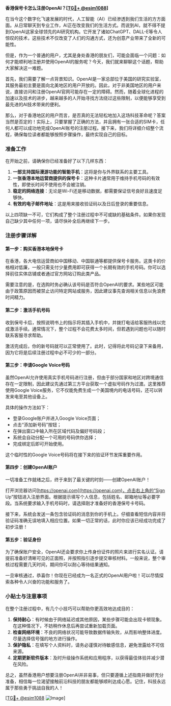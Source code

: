 **香港保号卡怎么注册OpenAI？[[TG💪+ @esim1088](https://t.me/s/esim1088)]**

在当今这个数字化飞速发展的时代，人工智能（AI）已经渗透到我们生活的方方面面。从日常聊天到专业工作，AI正在改变我们的生活方式。而说到AI，就不得不提到OpenAI这家全球领先的AI研究机构。它开发了诸如ChatGPT、DALL-E等令人惊叹的技术，这些技术不仅改变了人们的沟通方式，还为创意产业带来了全新的可能性。

但是，作为一个普通的用户，尤其是身处香港的朋友们，可能会面临一个问题：如何才能顺利地注册并使用OpenAI的服务呢？今天，我们就来聊聊这个话题，帮助大家解决这一难题。

首先，我们需要了解一点背景知识。OpenAI是一家总部位于美国的研究实验室，其服务最初主要是面向北美地区的用户开放的。因此，对于非美国地区的用户来说，直接访问和注册OpenAI官网可能存在一定的障碍。然而，随着全球化进程的加速以及技术的进步，越来越多的人开始寻找方法绕过这些限制，以便能够享受到最先进的AI技术带来的便利。

那么，对于香港地区的用户而言，是否真的无法轻松地加入这场科技革命呢？答案当然是否定的！实际上，只要掌握了正确的方法，并且拥有一张合适的SIM卡，任何人都可以成功地完成OpenAI账号的注册过程。接下来，我们将详细介绍整个流程，确保每位读者都能够按照步骤操作，最终实现自己的目标。

### 准备工作

在开始之前，请确保你已经准备好了以下几样东西：

1. **一部支持国际漫游功能的智能手机**：这将是你与外界联系的主要工具。
2. **一张香港本地运营商提供的保号卡**：这种卡片通常用于维持手机号码的有效性，即使长时间不使用也不会被注销。
3. **稳定的网络连接**：无论是Wi-Fi还是移动数据，都需要保证信号良好且速度足够快。
4. **有效的电子邮件地址**：这是用来接收验证码以及日后登录的重要信息。

以上四项缺一不可，它们构成了整个注册过程中不可或缺的基础条件。如果你发现自己缺少其中任何一项，请尽快补全后再继续下一步。

### 注册步骤详解

#### 第一步：购买香港本地保号卡

在香港，各大电信运营商如中国移动、中国联通等都提供保号卡服务。这类卡的价格相对低廉，一般只需支付少量费用即可获得一个长期有效的手机号码。你可以选择前往实体店铺或者通过官方网站订购此类产品。

需要注意的是，在选购时务必确认该号码是否符合OpenAI的要求。某些地区可能由于政策原因而被禁止访问特定网站或服务，因此建议事先查询相关信息以免浪费时间精力。

#### 第二步：激活手机号码

收到保号卡后，按照说明书上的指示将其插入手机中，并拨打电话给客服热线以完成激活手续。通常情况下，整个过程不会花费太多时间，但若遇到问题也可以随时联系客服寻求帮助。

激活完成后，你的新号码就可以正常使用了。此时，记得将此号码记录下来备用，因为它将是后续注册过程中必不可少的一部分。

#### 第三步：申请Google Voice号码

虽然OpenAI允许使用真实手机号码进行注册，但由于部分国家和地区对跨境通信存在一定限制，因此建议先通过第三方平台获取一个虚拟号码作为过渡。这里推荐使用Google Voice服务，它不仅能免费生成一个美国境内的电话号码，还可以转发来电至其他设备上。

具体的操作方法如下：
- 登录Google账户并进入Google Voice页面；
- 点击“添加新号码”按钮；
- 在弹出窗口中输入所在区域代码及偏好号码段；
- 系统会自动分配一个可用的号码供你选择；
- 完成绑定后即可开始使用。

这个临时性的Google Voice号码将在接下来的验证环节发挥重要作用。

#### 第四步：创建OpenAI账户

一切准备工作就绪之后，终于来到了最关键的时刻——创建OpenAI账户！

打开浏览器访问[https://openai.com](https://openai.com)，点击右上角的“Sign Up”按钮进入注册界面。根据提示填写个人信息，包括姓名、邮箱地址等必要字段。当系统要求输入手机号码时，请选择刚才准备好的香港保号卡号码。

接下来，系统会发送一条包含验证码的消息到你的手机上。仔细查看短信内容并将验证码准确无误地填入相应位置。如果一切正常的话，此时你应该已经成功完成了初步注册！

#### 第五步：验证身份

为了确保账户安全，OpenAI还会要求你上传身份证件的照片来进行实名认证。请提前准备好清晰可见的正面照，并按照指引逐步提交审核材料。一般来说，整个审核过程需要几天时间，期间你可以耐心等待结果通知。

一旦审核通过，恭喜你！你现在已经成为一名正式的OpenAI用户啦！可以尽情探索各种令人兴奋的功能和服务了。

### 小贴士与注意事项

在整个注册过程中，有几个小技巧可以帮助你更高效地达成目的：

1. **保持耐心**：有时候由于网络延迟或其他原因，某些步骤可能会出现卡顿现象。在这种情况下，不妨稍作休息后再尝试重新加载页面。
2. **检查网络环境**：不良的网络状况可能导致数据传输失败，从而影响整体进度。尽量选择信号强的地方进行操作。
3. **保护隐私**：在填写个人资料时，请务必谨慎对待敏感信息，避免泄露给不可信来源。
4. **定期更新软件版本**：及时升级操作系统和应用程序，以获得最佳体验并减少潜在风险。

总之，虽然香港用户想要注册OpenAI并非易事，但只要遵循上述指南并做好充分准备，相信每一位渴望接触前沿科技的朋友都能够顺利达成心愿。记住，科技永远属于那些勇于挑战自我的人！

[[TG💪+ @esim1088](https://t.me/s/esim1088) ![Image](https://i.postimg.cc/4NQfJmqS/Snipaste-2025-05-13-00-14-12.png)]